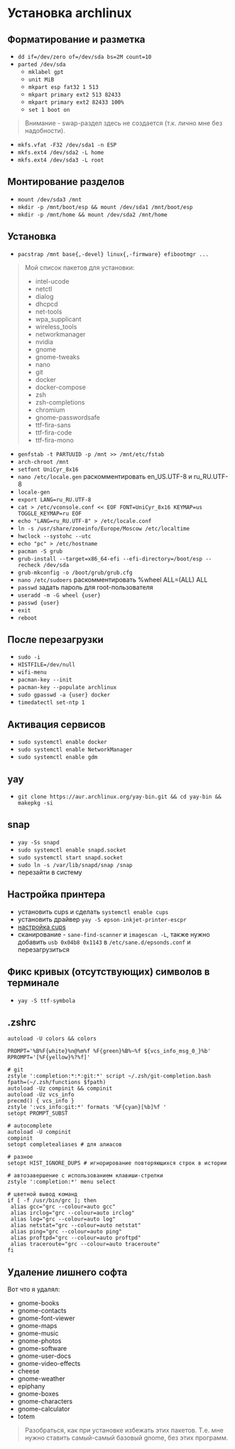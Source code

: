 # Установка archlinux

## Форматирование и разметка

- `dd if=/dev/zero of=/dev/sda bs=2M count=10`
- `parted /dev/sda`
    - `mklabel gpt`
    - `unit MiB`
    - `mkpart esp fat32 1 513`
    - `mkpart primary ext2 513 82433`
    - `mkpart primary ext2 82433 100%`
    - `set 1 boot on`

> Внимание - swap-раздел здесь не создается (т.к. лично мне без надобности).

- `mkfs.vfat -F32 /dev/sda1 -n ESP`
- `mkfs.ext4 /dev/sda2 -L home`
- `mkfs.ext4 /dev/sda3 -L root`

## Монтирование разделов

- `mount /dev/sda3 /mnt`
- `mkdir -p /mnt/boot/esp && mount /dev/sda1 /mnt/boot/esp`
- `mkdir -p /mnt/home && mount /dev/sda2 /mnt/home`

## Установка

- `pacstrap /mnt base{,-devel} linux{,-firmware} efibootmgr ...`

> Мой список пакетов для установки:
> 
> - intel-ucode
> - netctl
> - dialog
> - dhcpcd
> - net-tools
> - wpa_supplicant
> - wireless_tools
> - networkmanager
> - nvidia
> - gnome
> - gnome-tweaks
> - nano 
> - git
> - docker
> - docker-compose
> - zsh
> - zsh-completions
> - chromium
> - gnome-passwordsafe
> - ttf-fira-sans
> - ttf-fira-code
> - ttf-fira-mono

- `genfstab -t PARTUUID -p /mnt >> /mnt/etc/fstab`
- `arch-chroot /mnt`
- `setfont UniCyr_8x16`
- `nano /etc/locale.gen` раскомментировать en_US.UTF-8 и ru_RU.UTF-8
- `locale-gen`
- `export LANG=ru_RU.UTF-8`
- `cat > /etc/vconsole.conf << EOF
  FONT=UniCyr_8x16
  KEYMAP=us
  TOGGLE_KEYMAP=ru
  EOF`
- `echo "LANG=ru_RU.UTF-8" > /etc/locale.conf`
- `ln -s /usr/share/zoneinfo/Europe/Moscow /etc/localtime`
- `hwclock --systohc --utc`
- `echo "pc" > /etc/hostname`
- `pacman -S grub`
- `grub-install --target=x86_64-efi --efi-directory=/boot/esp --recheck /dev/sda`
- `grub-mkconfig -o /boot/grub/grub.cfg`
- `nano /etc/sudoers` раскомментировать %wheel ALL=(ALL) ALL
- `passwd` задать пароль для root-пользователя
- `useradd -m -G wheel {user}`
- `passwd {user}`
- `exit`
- `reboot`

## После перезагрузки

- `sudo -i`
- `HISTFILE=/dev/null`
- `wifi-menu`
- `pacman-key --init`
- `pacman-key --populate archlinux`
- `sudo gpasswd -a {user} docker`
- `timedatectl set-ntp 1`

## Активация сервисов

- `sudo systemctl enable docker`
- `sudo systemctl enable NetworkManager`
- `sudo systemctl enable gdm`

## yay

- `git clone https://aur.archlinux.org/yay-bin.git && cd yay-bin && makepkg -si`

## snap

- `yay -Ss snapd`
- `sudo systemctl enable snapd.socket`
- `sudo systemctl start snapd.socket`
- `sudo ln -s /var/lib/snapd/snap /snap`
- перезайти в систему

## Настройка принтера

- установить cups и сделать `systemctl enable cups`
- установить драйвер `yay -S epson-inkjet-printer-escpr`
- [настройка cups](https://rtfm.co.ua/arch-linux-cups-i-hplip-podklyuchenie-printera)
- сканирование - `sane-find-scanner` и `imagescan -L`, также нужно добавить `usb 0x04b8 0x1143` в `/etc/sane.d/epsonds.conf` и перезагрузиться

## Фикс кривых (отсутствующих) символов в терминале

- `yay -S ttf-symbola`

## .zshrc

```
autoload -U colors && colors

PROMPT='%B%F{white}%n@%m%f %F{green}%B%~%f ${vcs_info_msg_0_}%b'
RPROMPT='[%F{yellow}%?%f]'

# git
zstyle ':completion:*:*:git:*' script ~/.zsh/git-completion.bash
fpath=(~/.zsh/functions $fpath)
autoload -Uz compinit && compinit
autoload -Uz vcs_info
precmd() { vcs_info }
zstyle ':vcs_info:git:*' formats '%F{cyan}[%b]%f '
setopt PROMPT_SUBST

# autocomplete
autoload -U compinit
compinit
setopt completealiases # для алиасов

# разное
setopt HIST_IGNORE_DUPS # игнорирование повторяющихся строк в истории

# автозавершение с использованием клавиши-стрелки
zstyle ':completion:*' menu select

# цветной вывод команд
if [ -f /usr/bin/grc ]; then
 alias gcc="grc --colour=auto gcc"
 alias irclog="grc --colour=auto irclog"
 alias log="grc --colour=auto log"
 alias netstat="grc --colour=auto netstat"
 alias ping="grc --colour=auto ping"
 alias proftpd="grc --colour=auto proftpd"
 alias traceroute="grc --colour=auto traceroute"
fi
```

## Удаление лишнего софта

Вот что я удалял:

- gnome-books
- gnome-contacts
- gnome-font-viewer
- gnome-maps
- gnome-music
- gnome-photos
- gnome-software
- gnome-user-docs
- gnome-video-effects
- cheese
- gnome-weather
- epiphany
- gnome-boxes
- gnome-characters
- gnome-calculator
- totem

> Разобраться, как при установке избежать этих пакетов. Т.е. мне нужно ставить самый-самый базовый gnome, без этих программ.
